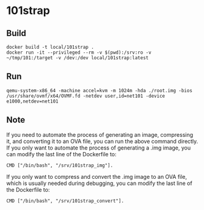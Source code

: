 # 101strap

## Build

```
docker build -t local/101strap .
docker run -it --privileged --rm -v $(pwd):/srv:ro -v ~/tmp/101:/target -v /dev:/dev local/101strap:latest
```

## Run

```
qemu-system-x86_64 -machine accel=kvm -m 1024m -hda ./root.img -bios /usr/share/ovmf/x64/OVMF.fd -netdev user,id=net101 -device e1000,netdev=net101
```

## Note

If you need to automate the process of generating an image, compressing it, and converting it to an OVA file, you can run the above command directly. 
If you only want to automate the process of generating a .img image, you can modify the last line of the Dockerfile to: 
```
CMD ["/bin/bash", "/srv/101strap_img"]. 
```
If you only want to compress and convert the .img image to an OVA file, which is usually needed during debugging, you can modify the last line of the Dockerfile to: 
```
CMD ["/bin/bash", "/srv/101strap_convert"].
```
